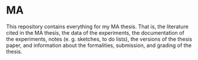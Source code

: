 # MA

This repository contains everything for my MA thesis. That is, the literature cited in the MA thesis, the data of the experiments, the documentation of the experiments, notes (e. g. sketches, to do lists), the versions of the thesis paper, and information about the formalities, submission, and grading of the thesis.